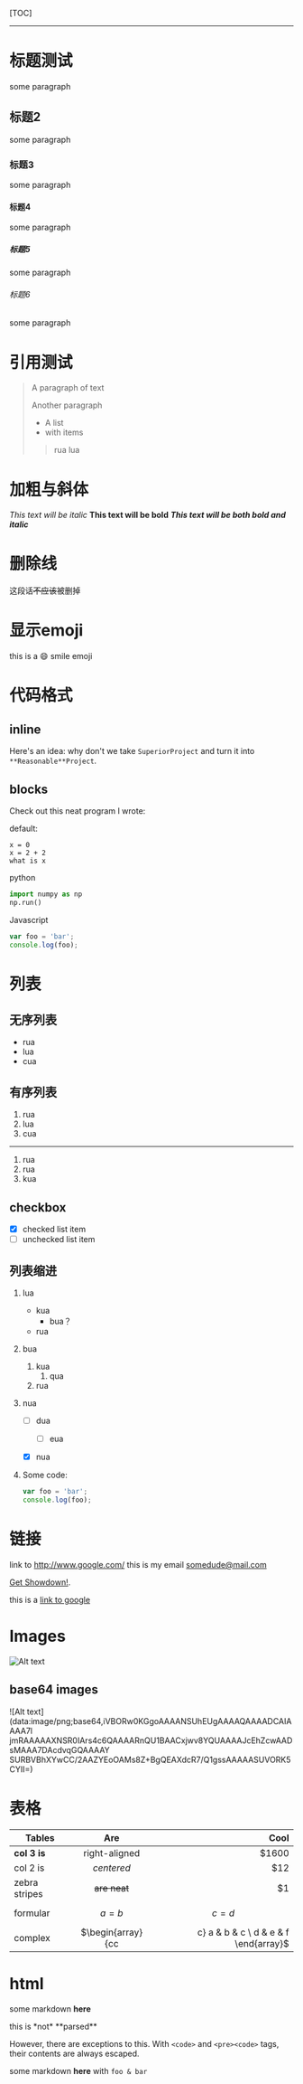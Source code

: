 [TOC]

---



# 标题测试

some paragraph

## 标题2

some paragraph

### 标题3

some paragraph

#### 标题4

some paragraph

##### 标题5

some paragraph

###### 标题6

some paragraph



# 引用测试

> A paragraph of text
>
> Another paragraph
>
> - A list
> - with items
> > rua
> > lua


# 加粗与斜体
*This text will be italic*
**This text will be bold**
***This text will be both bold and italic***

# 删除线
这段话~~不应该~~被删掉

# 显示emoji
this is a :smile: smile emoji

# 代码格式

## inline

Here's an idea: why don't we take `SuperiorProject` and turn it into `**Reasonable**Project`.

## blocks
Check out this neat program I wrote:

default:
```
x = 0
x = 2 + 2
what is x
```

python
```python
import numpy as np
np.run()
```

Javascript
```js
var foo = 'bar';
console.log(foo);
```

# 列表
## 无序列表
* rua
* lua
* cua

## 有序列表
1. rua
2. lua
3. cua

---

1. rua
1. rua
1. kua

## checkbox
 - [x] checked list item
 - [ ] unchecked list item

## 列表缩进
1. lua
	* kua
		* bua？
	* rua
1. bua
	1. kua
		1. qua
	2. rua
2. nua
	- [ ] dua
		
		- [ ] eua
		
	- [x] nua
1.  Some code:

    ```js
    var foo = 'bar';
    console.log(foo);
    ```

# 链接
link to <http://www.google.com/>
this is my email <somedude@mail.com>

[Get Showdown!](https://github.com/showdownjs/showdown).

this is a [link to google][1]

[1]: www.google.com


# Images
![Alt text](https://tse3-mm.cn.bing.net/th/id/OIP.z2PaGkEWlzHLdNKXS3BuOAHaEo?w=201&h=125&c=7&o=5&dpr=2&pid=1.7 "title")

## base64 images
![Alt text](data:image/png;base64,iVBORw0KGgoAAAANSUhEUgAAAAQAAAADCAIAAAA7l
jmRAAAAAXNSR0IArs4c6QAAAARnQU1BAACxjwv8YQUAAAAJcEhZcwAADsMAAA7DAcdvqGQAAAAY
SURBVBhXYwCC/2AAZYEoOAMs8Z+BgQEAXdcR7/Q1gssAAAAASUVORK5CYII=)

# 表格
| Tables        | Are           | Cool  |
| ------------- |:-------------:| -----:|
| **col 3 is**  | right-aligned | $1600 |
| col 2 is      | *centered*    |   $12 |
| zebra stripes | ~~are neat~~  |    $1 |
|formular|$a=b$|$$c=d$$|
|complex|$\begin{array}{cc|c} a & b & c \\ d & e & f \end{array}$|end|

# html
some markdown **here**

<div>this is *not* **parsed**</div>

However, there are exceptions to this. With `<code>` and `<pre><code>` tags, their contents are always escaped.

some markdown **here** with <code>foo & bar <baz></baz></code>

